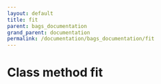 ```yaml
---
layout: default
title: fit
parent: bags_documentation
grand_parent: documentation
permalink: /documentation/bags_documentation/fit
---
```


# Class method fit